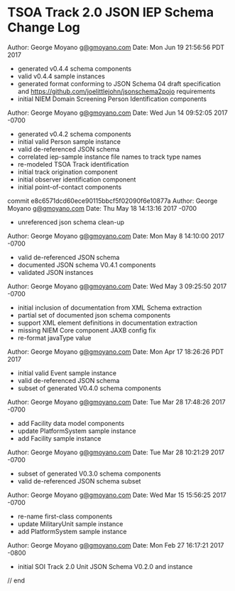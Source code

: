 # TSOA Track 2.0 JSON IEP Schema Change Log

Author: George Moyano <g@gmoyano.com>
Date:   Mon Jun 19 21:56:56 PDT 2017

  * generated v0.4.4 schema components
  * valid v0.4.4 sample instances
  * generated format conforming to JSON Schema 04 draft specification and https://github.com/joelittlejohn/jsonschema2pojo requirements
  * initial NIEM Domain Screening Person Identification components

Author: George Moyano <g@gmoyano.com>
Date:   Wed Jun 14 09:52:05 2017 -0700

  * generated v0.4.2 schema components 
  * initial valid Person sample instance 
  * valid de-referenced JSON schema 
  * correlated iep-sample instance file names to track type names 
  * re-modeled TSOA Track identification 
  * initial track origination component 
  * initial observer identification component 
  * initial point-of-contact components

commit e8c6571dcd60ece90115bbcf5f02090f6e10877a
Author: George Moyano <g@gmoyano.com>
Date:   Thu May 18 14:13:16 2017 -0700

  * unreferenced json schema clean-up 

Author: George Moyano <g@gmoyano.com>
Date:   Mon May 8 14:10:00 2017 -0700

  * valid de-referenced JSON schema 
  * documented JSON schema V0.4.1 components 
  * validated JSON instances

Author: George Moyano <g@gmoyano.com>
Date:   Wed May 3 09:25:50 2017 -0700

  * initial inclusion of documentation from XML Schema extraction 
  * partial set of documented json schema components 
  * support XML element definitions in documentation extraction 
  * missing NIEM Core component JAXB config fix
  * re-format javaType value

Author: George Moyano <g@gmoyano.com>
Date:   Mon Apr 17 18:26:26 PDT 2017

  * initial valid Event sample instance 
  * valid de-referenced JSON schema 
  * subset of generated V0.4.0 schema components

Author: George Moyano <g@gmoyano.com>
Date:   Tue Mar 28 17:48:26 2017 -0700

  * add Facility data model components 
  * update PlatformSystem sample instance 
  * add Facility sample instance

Author: George Moyano <g@gmoyano.com>
Date:   Tue Mar 28 10:21:29 2017 -0700

  * subset of generated V0.3.0 schema components 
  * valid de-referenced JSON schema subset

Author: George Moyano <g@gmoyano.com>
Date:   Wed Mar 15 15:56:25 2017 -0700

  * re-name first-class components 
  * update MilitaryUnit sample instance 
  * add PlatformSystem sample instance

Author: George Moyano <g@gmoyano.com>
Date:   Mon Feb 27 16:17:21 2017 -0800

  * initial SOI Track 2.0 Unit JSON Schema V0.2.0 and instance

// end
